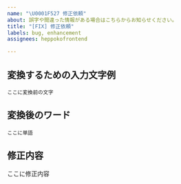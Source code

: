 ```yaml
---
name: "\U0001F527 修正依頼"
about: 誤字や間違った情報がある場合はこちらからお知らせください。
title: "[FIX] 修正依頼"
labels: bug, enhancement
assignees: heppokofrontend

---
```


## 変換するための入力文字例

```
ここに変換前の文字
```

## 変換後のワード

```
ここに単語
```

## 修正内容

<!--
削除依頼の場合は詳細情報、誤ってる場合は正しい変換結果をお知らせください。
-->


ここに修正内容
